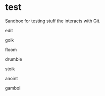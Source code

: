 test
====

Sandbox for testing stuff the interacts with Git.

edit

goik

floom

drumble

stoik

anoint

gambol











